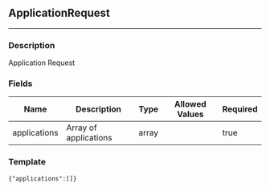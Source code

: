 ## ApplicationRequest
---
### Description
Application Request
### Fields
| Name | Description | Type | Allowed Values | Required |
| ---- | ----------- | ---- | -------------- | -------- |
| applications | Array of applications | array |  | true |
### Template
```
{"applications":[]}
```
